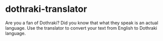 # dothraki-translator
Are you a fan of Dothraki? Did you know that what they speak is an actual language. Use the translator to convert your text from English to Dothraki language. 
